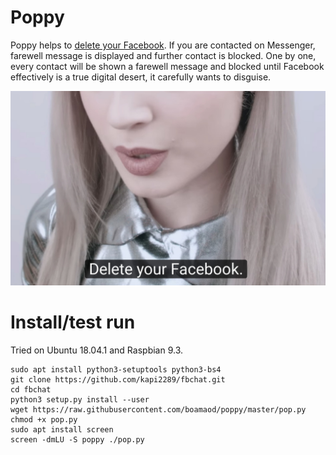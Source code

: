 # Poppy
Poppy helps to [delete your Facebook](https://youtu.be/k_Jq38JKN3A). If you are contacted on Messenger, farewell message is displayed and further contact is blocked. One by one, every contact will be shown a farewell message and blocked until Facebook effectively is a true digital desert, it carefully wants to disguise.

![Delete your Facebook!](/poppy.jpg)

# Install/test run

Tried on Ubuntu 18.04.1 and Raspbian 9.3.

```
sudo apt install python3-setuptools python3-bs4
git clone https://github.com/kapi2289/fbchat.git
cd fbchat
python3 setup.py install --user
wget https://raw.githubusercontent.com/boamaod/poppy/master/pop.py
chmod +x pop.py
sudo apt install screen
screen -dmLU -S poppy ./pop.py
```

